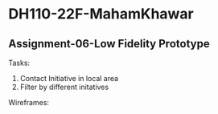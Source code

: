 # DH110-22F-MahamKhawar
## Assignment-06-Low Fidelity Prototype
Tasks:
1. Contact Initiative in local area
2. Filter by different initatives

Wireframes:
[ ](wireframe1.jpg)
[ ](wireframe2.jpg)
[ ](wireframe3.jpg)
